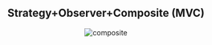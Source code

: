 <h2 align="center">Strategy+Observer+Composite (MVC) </center></h2>

<p align="center">
  <img src="https://github.com/larissasouz/Bertoti/assets/102266928/f478fcfb-bfbd-40a1-97a2-30ee7a575872" alt="composite">
</p>


